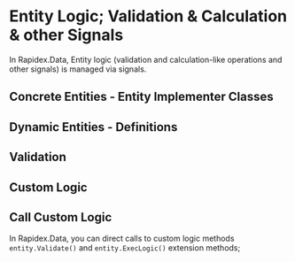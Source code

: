 # Entity Logic; Validation & Calculation & other Signals

In Rapidex.Data, Entity logic (validation and calculation-like operations and other signals) is managed via signals.

## Concrete Entities - Entity Implementer Classes


## Dynamic Entities - Definitions


## Validation


## Custom Logic


## Call Custom Logic

In Rapidex.Data, you can direct calls to custom logic methods `entity.Validate()` and `entity.ExecLogic()` extension methods;
